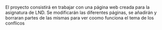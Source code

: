 El proyecto consistirá en trabajar con una página web creada para la asignatura de LND.
Se modificarán las diferentes páginas, se añadirán y borraran partes de las mismas para ver coomo funciona el tema 
de los conflicos